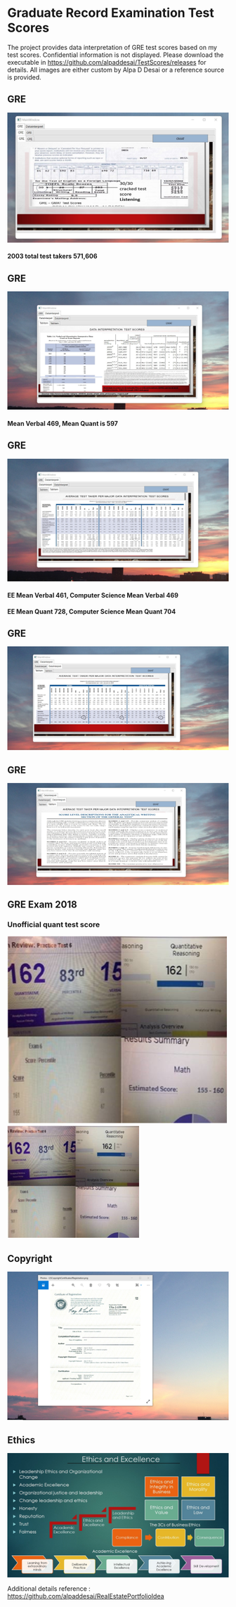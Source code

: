 # Graduate Record Examination Test Scores

The project provides data interpretation of GRE test scores based on my test scores. Confidential information is not displayed. Please download the executable in https://github.com/alpaddesai/TestScores/releases for details. All images are either custom by Alpa D Desai or a reference source is provided.

## GRE
![image](GRE_Exam.jpg)

#### 2003 total test takers 571,606

## GRE
![image](GREV.jpg)
 #### Mean Verbal 469, Mean Quant is 597

## GRE
![image](GREVI.jpg)
#### EE Mean Verbal 461, Computer Science Mean Verbal 469
#### EE Mean Quant 728, Computer Science Mean Quant 704

## GRE
![image](GREVII.jpg)

## GRE
![image](GREVIII.jpg)

## GRE Exam 2018
### Unofficial quant test score
![image](GRE_PracticeExam_2018.png)
![image](GRE_PracticeExam_2018_2022.png)

## Copyright
![image](USCopyrightCertificate.png)

## Ethics
![image](Ethics.jpg)

Additional details reference :  https://github.com/alpaddesai/RealEstatePortfolioIdea
